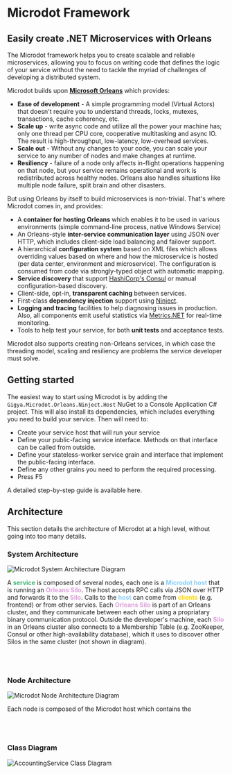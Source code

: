 # Microdot Framework 
## Easily create .NET Microservices with Orleans 
  
The Microdot framework helps you to create scalable and reliable microservices, allowing you to focus on writing code that defines the logic of your service without the need to tackle the myriad of challenges of developing a distributed system. 
  
Microdot builds upon **[Microsoft Orleans](https://github.com/dotnet/orleans)** which provides: 
* **Ease of development** - A simple programming model (Virtual Actors) that doesn't require you to understand threads, locks, mutexes, transactions, cache coherency, etc. 
* **Scale up** - write async code and utilize all the power your machine has; only one thread per CPU core, cooperative multitasking and async IO. The result is high-throughput, low-latency, low-overhead services. 
* **Scale out** - Without any changes to your code, you can scale your service to any number of nodes and make changes at runtime. 
* **Resiliency** - failure of a node only affects in-flight operations happening on that node, but your service remains operational and work is redistributed across healthy nodes. Orleans also handles situations like multiple node failure, split brain and other disasters. 
  
But using Orleans by itself to build microservices is non-trivial. That's where Microdot comes in, and provides: 
* A **container for hosting Orleans** which enables it to be used in various environments (simple command-line process, native Windows Service) 
* An Orleans-style **inter-service communication layer** using JSON over HTTP, which includes client-side load balancing and failover support. 
* A hierarchical **configuration system** based on XML files which allows overriding values based on where and how the microservice is hosted (per data center, environment and microservice). The configuration is consumed from code via strongly-typed object with automatic mapping. 
* **Service discovery** that support [HashiCorp's Consul](https://github.com/hashicorp/consul) or manual configuration-based discovery. 
* Client-side, opt-in, **transparent caching** between services. 
* First-class **dependency injection** support using [Ninject](https://github.com/ninject/Ninject). 
* **Logging and tracing** facilities to help diagnosing issues in production. Also, all components emit useful statistics via [Metrics.NET](https://github.com/Recognos/Metrics.NET) for real-time monitoring. 
* Tools to help test your service, for both **unit tests** and acceptance tests. 
  
Microdot also supports creating non-Orleans services, in which case the threading model, scaling and resiliency are problems the service developer must solve. 
  
  
## Getting started 
  
The easiest way to start using Microdot is by adding the `Gigya.Microdot.Orleans.Ninject.Host` NuGet to a Console Application C# project. This will also install its dependencies, which includes everything you need to build your service. Then will need to:

* Create your service host that will run your service
* Define your public-facing service interface. Methods on that interface can be called from outside.
* Define your stateless-worker service grain and interface that implement the public-facing interface.
* Define any other grains you need to perform the required processing.
* Press F5

A detailed step-by-step guide is available here.

## Architecture

This section details the architecture of Microdot at a high level, without going into too many details.

### System Architecture

![Microdot System Architecture Diagram](https://cloud.githubusercontent.com/assets/1709453/26209694/302ee1f4-3bf6-11e7-9ceb-d1aada30c9ae.png)

A <span style="color:MediumSeaGreen">**service**</span> is composed of several nodes, each one is a <span style="color:LightSkyBlue">**Microdot host**</span> that is running an <span style="color:Plum">**Orleans Silo**</span>. The host accepts RPC calls via JSON over HTTP and forwards it to the <span style="color:Plum">**Silo**</span>. Calls to the <span style="color:LightSkyBlue">**host**</span> can come from <span style="color:Gold">**clients**</span> (e.g. frontend) or from other servies. Each <span style="color:Plum">**Orleans Silo**</span> is part of an Orleans cluster, and they communicate between each other using a propriatary binary communication protocol. Outside the developer's machine, each <span style="color:Plum">**Silo**</span> in an Orleans cluster also connects to a Membership Table (e.g. ZooKeeper, Consul or other high-availability database), which it uses to discover other Silos in the same cluster (not shown in diagram).

<br/><br/>

### Node Architecture

![Microdot Node Architecture Diagram](https://cloud.githubusercontent.com/assets/1709453/26209772/61e36c88-3bf6-11e7-90f7-dd839f7eea4f.png)

Each node is composed of the Microdot host which contains the 


<br/><br/>

### Class Diagram

![AccountingService Class Diagram](https://cloud.githubusercontent.com/assets/1709453/26209155/b66ea166-3bf4-11e7-8a4b-621d600d676b.png)
